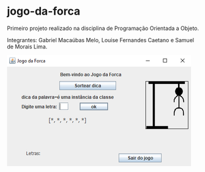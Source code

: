 # jogo-da-forca
 Primeiro projeto realizado na disciplina de Programação Orientada a Objeto. 
 
 Integrantes: Gabriel Macaúbas Melo, Louise Fernandes Caetano e Samuel de Morais Lima.

![Screenshot](Screenshot.png)
